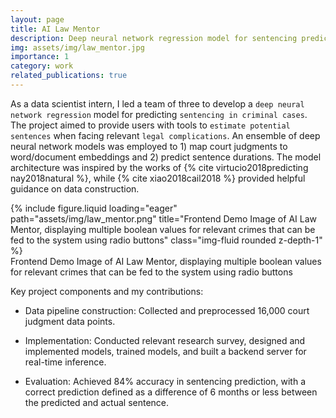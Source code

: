 ```yaml
---
layout: page
title: AI Law Mentor
description: Deep neural network regression model for sentencing prediction of criminal cases, based on court judgements
img: assets/img/law_mentor.jpg
importance: 1
category: work
related_publications: true
---
```


As a data scientist intern, I led a team of three to develop a <code>deep neural network regression</code> model for predicting <code>sentencing in criminal cases</code>. The project aimed to provide users with tools to <code>estimate potential sentences</code> when facing relevant <code>legal complications</code>. An ensemble of deep neural network models was employed to 1) map court judgments to word/document embeddings and 2) predict sentence durations. The model architecture was inspired by the works of {% cite virtucio2018predicting nay2018natural %}, while {% cite xiao2018cail2018 %} provided helpful guidance on data construction.

<div class="row">
    <div class="col-sm mt-3 mt-md-0">
        {% include figure.liquid loading="eager" path="assets/img/law_mentor.png" title="Frontend Demo Image of AI Law Mentor, displaying multiple boolean values for relevant crimes that can be fed to the system using radio buttons" class="img-fluid rounded z-depth-1" %}
    </div>
</div>
<div class="caption">
    Frontend Demo Image of AI Law Mentor, displaying multiple boolean values for relevant crimes that can be fed to the system using radio buttons
</div>

Key project components and my contributions: 

- Data pipeline construction: Collected and preprocessed 16,000 court judgment data points. 

- Implementation: Conducted relevant research survey, designed and implemented models, trained models, and built a backend server for real-time inference. 

- Evaluation: Achieved 84% accuracy in sentencing prediction, with a correct prediction defined as a difference of 6 months or less between the predicted and actual sentence.
